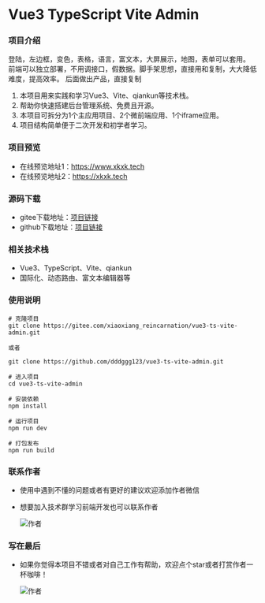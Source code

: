 # Vue3 TypeScript Vite Admin

### 项目介绍
登陆，左边框，变色，表格，语言，富文本，大屏展示，地图，表单可以套用。
前端可以独立部署，不用调接口，假数据。脚手架思想，直接用和复制，大大降低难度，提高效率。
后面做出产品，直接复制

1. 本项目用来实践和学习Vue3、Vite、qiankun等技术栈。
2. 帮助你快速搭建后台管理系统、免费且开源。
3. 本项目可拆分为1个主应用项目、2个微前端应用、1个iframe应用。
4. 项目结构简单便于二次开发和初学者学习。

### 项目预览

- 在线预览地址1：https://www.xkxk.tech
- 在线预览地址2：https://xkxk.tech

### 源码下载

- gitee下载地址：[项目链接](https://gitee.com/xiaoxiang_reincarnation/vue3-ts-vite-admin)
- github下载地址：[项目链接](https://github.com/dddggg123/vue3-ts-vite-admin)

### 相关技术栈

- Vue3、TypeScript、Vite、qiankun
- 国际化、动态路由、富文本编辑器等

### 使用说明
```
# 克隆项目
git clone https://gitee.com/xiaoxiang_reincarnation/vue3-ts-vite-admin.git

或者

git clone https://github.com/dddggg123/vue3-ts-vite-admin.git

# 进入项目
cd vue3-ts-vite-admin

# 安装依赖
npm install

# 运行项目
npm run dev

# 打包发布
npm run build
```

### 联系作者

- 使用中遇到不懂的问题或者有更好的建议欢迎添加作者微信
- 想要加入技术群学习前端开发也可以联系作者

  ![作者](http://101.37.117.226:9090/wdhcr/%E5%BE%AE%E4%BF%A1%E5%8F%B7?X-Amz-Algorithm=AWS4-HMAC-SHA256&X-Amz-Credential=7v3qUvGaLweXRbw4%2F20230610%2Fus-east-1%2Fs3%2Faws4_request&X-Amz-Date=20230610T020415Z&X-Amz-Expires=604800&X-Amz-SignedHeaders=host&X-Amz-Signature=52dc47b4d4422d26aeaa23aa9ad7ccc4d58d171cdb07398af2208dc0526df210)

### 写在最后

- 如果你觉得本项目不错或者对自己工作有帮助，欢迎点个star或者打赏作者一杯咖啡！

   ![作者](http://101.37.117.226:9090/wdhcr/%E8%B5%9E%E8%B5%8F%E7%A0%81?X-Amz-Algorithm=AWS4-HMAC-SHA256&X-Amz-Credential=7v3qUvGaLweXRbw4%2F20230610%2Fus-east-1%2Fs3%2Faws4_request&X-Amz-Date=20230610T020329Z&X-Amz-Expires=604800&X-Amz-SignedHeaders=host&X-Amz-Signature=0754a87cb4dc355167cb663575b69dcccf174fb640ed46757bed210afb557408)





